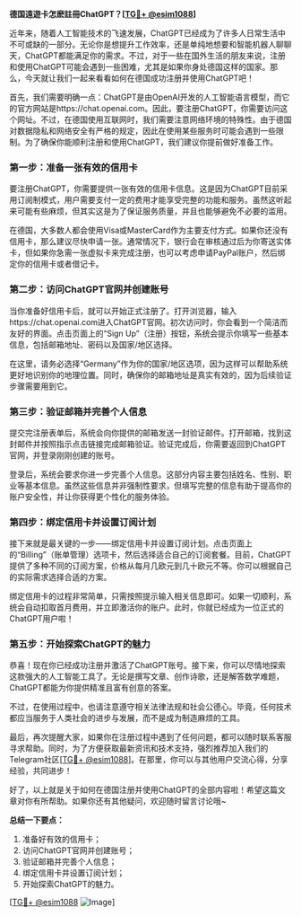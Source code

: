 **德国遠遊卡怎麽註冊ChatGPT？[[TG💪+ @esim1088](https://t.me/s/esim1088)]**

近年来，随着人工智能技术的飞速发展，ChatGPT已经成为了许多人日常生活中不可或缺的一部分。无论你是想提升工作效率，还是单纯地想要和智能机器人聊聊天，ChatGPT都能满足你的需求。不过，对于一些在国外生活的朋友来说，注册和使用ChatGPT可能会遇到一些困难，尤其是如果你身处德国这样的国家。那么，今天就让我们一起来看看如何在德国成功注册并使用ChatGPT吧！

首先，我们需要明确一点：ChatGPT是由OpenAI开发的人工智能语言模型，而它的官方网站是https://chat.openai.com。因此，要注册ChatGPT，你需要访问这个网址。不过，在德国使用互联网时，我们需要注意网络环境的特殊性。由于德国对数据隐私和网络安全有严格的规定，因此在使用某些服务时可能会遇到一些限制。为了确保你能顺利注册和使用ChatGPT，我们建议你提前做好准备工作。

### **第一步：准备一张有效的信用卡**

要注册ChatGPT，你需要提供一张有效的信用卡信息。这是因为ChatGPT目前采用订阅制模式，用户需要支付一定的费用才能享受完整的功能和服务。虽然这听起来可能有些麻烦，但其实这是为了保证服务质量，并且也能够避免不必要的滥用。

在德国，大多数人都会使用Visa或MasterCard作为主要支付方式。如果你还没有信用卡，那么建议尽快申请一张。通常情况下，银行会在审核通过后为你寄送实体卡，但如果你急需一张虚拟卡来完成注册，也可以考虑申请PayPal账户，然后绑定你的信用卡或者借记卡。

### **第二步：访问ChatGPT官网并创建账号**

当你准备好信用卡后，就可以开始正式注册了。打开浏览器，输入https://chat.openai.com进入ChatGPT官网。初次访问时，你会看到一个简洁而友好的界面。点击页面上的“Sign Up”（注册）按钮，系统会提示你填写一些基本信息，包括邮箱地址、密码以及国家/地区选择。

在这里，请务必选择“Germany”作为你的国家/地区选项，因为这样可以帮助系统更好地识别你的地理位置。同时，确保你的邮箱地址是真实有效的，因为后续验证步骤需要用到它。

### **第三步：验证邮箱并完善个人信息**

提交完注册表单后，系统会向你提供的邮箱发送一封验证邮件。打开邮箱，找到这封邮件并按照指示点击链接完成邮箱验证。验证完成后，你需要返回到ChatGPT官网，并登录刚刚创建的账号。

登录后，系统会要求你进一步完善个人信息。这部分内容主要包括姓名、性别、职业等基本信息。虽然这些信息并非强制性要求，但填写完整的信息有助于提高你的账户安全性，并让你获得更个性化的服务体验。

### **第四步：绑定信用卡并设置订阅计划**

接下来就是最关键的一步——绑定信用卡并设置订阅计划。点击页面上的“Billing”（账单管理）选项卡，然后选择适合自己的订阅套餐。目前，ChatGPT提供了多种不同的订阅方案，价格从每月几欧元到几十欧元不等。你可以根据自己的实际需求选择合适的方案。

绑定信用卡的过程非常简单，只需按照提示输入相关信息即可。如果一切顺利，系统会自动扣取首月费用，并立即激活你的账户。此时，你就已经成为一位正式的ChatGPT用户啦！

### **第五步：开始探索ChatGPT的魅力**

恭喜！现在你已经成功注册并激活了ChatGPT账号。接下来，你可以尽情地探索这款强大的人工智能工具了。无论是撰写文章、创作诗歌，还是解答数学难题，ChatGPT都能为你提供精准且富有创意的答案。

不过，在使用过程中，也请注意遵守相关法律法规和社会公德心。毕竟，任何技术都应当服务于人类社会的进步与发展，而不是成为制造麻烦的工具。

最后，再次提醒大家，如果你在注册过程中遇到了任何问题，都可以随时联系客服寻求帮助。同时，为了方便获取最新资讯和技术支持，强烈推荐加入我们的Telegram社区[[TG💪+ @esim1088](https://t.me/s/esim1088)]。在那里，你可以与其他用户交流心得，分享经验，共同进步！

好了，以上就是关于如何在德国注册并使用ChatGPT的全部内容啦！希望这篇文章对你有所帮助。如果你还有其他疑问，欢迎随时留言讨论哦~

**总结一下要点：**
1. 准备好有效的信用卡；
2. 访问ChatGPT官网并创建账号；
3. 验证邮箱并完善个人信息；
4. 绑定信用卡并设置订阅计划；
5. 开始探索ChatGPT的魅力。

[[TG💪+ @esim1088](https://t.me/s/esim1088) ![Image](https://i.postimg.cc/4NQfJmqS/Snipaste-2025-05-13-00-14-12.png)]